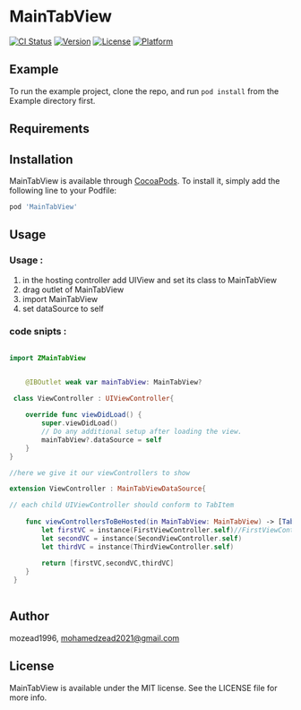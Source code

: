 # MainTabView

[![CI Status](https://img.shields.io/travis/mozead1996/MainTabView.svg?style=flat)](https://travis-ci.org/mozead1996/MainTabView)
[![Version](https://img.shields.io/cocoapods/v/MainTabView.svg?style=flat)](https://cocoapods.org/pods/MainTabView)
[![License](https://img.shields.io/cocoapods/l/MainTabView.svg?style=flat)](https://cocoapods.org/pods/MainTabView)
[![Platform](https://img.shields.io/cocoapods/p/MainTabView.svg?style=flat)](https://cocoapods.org/pods/MainTabView)

## Example

To run the example project, clone the repo, and run `pod install` from the Example directory first.

## Requirements

## Installation

MainTabView is available through [CocoaPods](https://cocoapods.org). To install
it, simply add the following line to your Podfile:

```ruby
pod 'MainTabView'
```

## Usage 

### Usage : 
1. in the hosting controller add UIView and set its class to MainTabView
1. drag outlet of MainTabView 
1. import MainTabView
1. set dataSource to self 

### code snipts :

```swift

import ZMainTabView


    @IBOutlet weak var mainTabView: MainTabView?

 class ViewController : UIViewController{
    
    override func viewDidLoad() {
        super.viewDidLoad()
        // Do any additional setup after loading the view.
        mainTabView?.dataSource = self
    }
}

//here we give it our viewControllers to show 

extension ViewController : MainTabViewDataSource{

// each child UIViewController should conform to TabItem
    
    func viewControllersToBeHosted(in MainTabView: MainTabView) -> [TabItem] {
        let firstVC = instance(FirstViewController.self)//FirstViewController.instance()
        let secondVC = instance(SecondViewController.self)
        let thirdVC = instance(ThirdViewController.self)
        
        return [firstVC,secondVC,thirdVC]
    }
 }
 
```
## Author

mozead1996, mohamedzead2021@gmail.com

## License

MainTabView is available under the MIT license. See the LICENSE file for more info.
